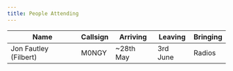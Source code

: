```yaml
---
title: People Attending
---
```

|Name                 |Callsign|Arriving  |Leaving  |Bringing|
|---------------------|--------|----------|---------|--------|
|Jon Fautley (Filbert)|M0NGY   |~28th May |3rd June |Radios|


